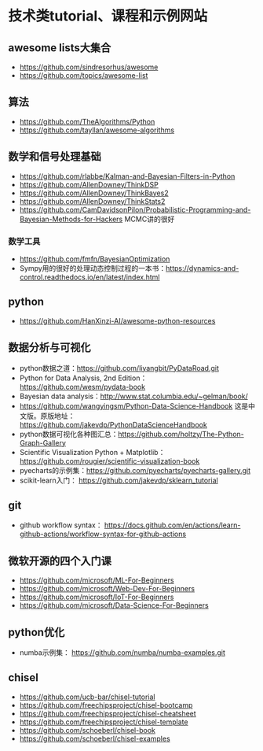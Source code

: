 # 技术类tutorial、课程和示例网站

## awesome lists大集合
- https://github.com/sindresorhus/awesome
- https://github.com/topics/awesome-list

## 算法
- https://github.com/TheAlgorithms/Python
- https://github.com/tayllan/awesome-algorithms

## 数学和信号处理基础
- https://github.com/rlabbe/Kalman-and-Bayesian-Filters-in-Python
- https://github.com/AllenDowney/ThinkDSP
- https://github.com/AllenDowney/ThinkBayes2
- https://github.com/AllenDowney/ThinkStats2
- https://github.com/CamDavidsonPilon/Probabilistic-Programming-and-Bayesian-Methods-for-Hackers MCMC讲的很好

### 数学工具

- https://github.com/fmfn/BayesianOptimization
- Sympy用的很好的处理动态控制过程的一本书：https://dynamics-and-control.readthedocs.io/en/latest/index.html

## python
- https://github.com/HanXinzi-AI/awesome-python-resources

## 数据分析与可视化
- python数据之道：https://github.com/liyangbit/PyDataRoad.git
- Python for Data Analysis, 2nd Edition： https://github.com/wesm/pydata-book
- Bayesian data analysis：http://www.stat.columbia.edu/~gelman/book/
- https://github.com/wangyingsm/Python-Data-Science-Handbook 这是中文版。原版地址：https://github.com/jakevdp/PythonDataScienceHandbook
- python数据可视化各种图汇总：https://github.com/holtzy/The-Python-Graph-Gallery
- Scientific Visualization Python + Matplotlib：https://github.com/rougier/scientific-visualization-book
- pyecharts的示例集：https://github.com/pyecharts/pyecharts-gallery.git
- scikit-learn入门： https://github.com/jakevdp/sklearn_tutorial

## git
- github workflow syntax： https://docs.github.com/en/actions/learn-github-actions/workflow-syntax-for-github-actions

## 微软开源的四个入门课
- https://github.com/microsoft/ML-For-Beginners
- https://github.com/microsoft/Web-Dev-For-Beginners
- https://github.com/microsoft/IoT-For-Beginners
- https://github.com/microsoft/Data-Science-For-Beginners

## python优化
- numba示例集： https://github.com/numba/numba-examples.git

## chisel
- https://github.com/ucb-bar/chisel-tutorial
- https://github.com/freechipsproject/chisel-bootcamp
- https://github.com/freechipsproject/chisel-cheatsheet
- https://github.com/freechipsproject/chisel-template
- https://github.com/schoeberl/chisel-book
- https://github.com/schoeberl/chisel-examples
